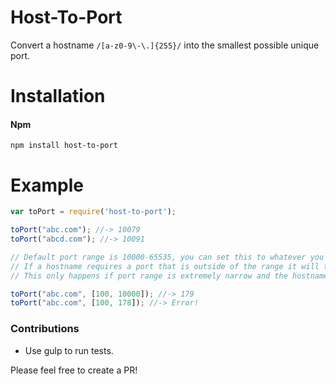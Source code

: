 # Host-To-Port
Convert a hostname `/[a-z0-9\-\.]{255}/` into the smallest possible unique port.

# Installation

#### Npm
```console
npm install host-to-port
```

# Example

```javascript
var toPort = require('host-to-port');

toPort("abc.com"); //-> 10079
toPort("abcd.com"); //-> 10091

// Default port range is 10000-65535, you can set this to whatever you need.
// If a hostname requires a port that is outside of the range it will throw.
// This only happens if port range is extremely narrow and the hostname is too long.

toPort("abc.com", [100, 10000]); //-> 179
toPort("abc.com", [100, 178]); //-> Error!
```

### Contributions

* Use gulp to run tests.

Please feel free to create a PR!
